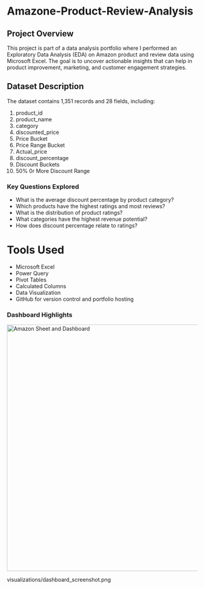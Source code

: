 # Amazone-Product-Review-Analysis

## Project Overview
This project is part of a data analysis portfolio where I performed an Exploratory Data Analysis (EDA) on Amazon product and review data using Microsoft Excel. The goal is to uncover actionable insights that can help in product improvement, marketing, and customer engagement strategies.

## Dataset Description
The dataset contains 1,351 records and 28 fields, including:
1. product_id
2. product_name
3. category
4. discounted_price
5. Price Bucket
6. Price Range Bucket
7. Actual_price
8. discount_percentage
9. Discount Buckets
10. 50% 0r More Discount Range


### Key Questions Explored
- What is the average discount percentage by product category?
- Which products have the highest ratings and most reviews?
- What is the distribution of product ratings?
- What categories have the highest revenue potential?
- How does discount percentage relate to ratings?

# Tools Used
- Microsoft Excel
- Power Query
- Pivot Tables
- Calculated Columns
- Data Visualization
- GitHub for version control and portfolio hosting


### Dashboard Highlights




<img width="789" height="650" alt="Amazon Sheet and Dashboard" src="https://github.com/user-attachments/assets/224a15de-64f4-4d82-a15a-8211ed4f13ff" />

visualizations/dashboard_screenshot.png






